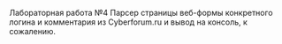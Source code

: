 Лабораторная работа №4
Парсер страницы веб-формы конкретного логина и комментария из Cyberforum.ru и вывод на консоль, к сожалению.
